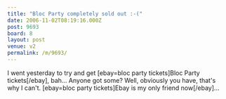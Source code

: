 ```yaml
---
title: "Bloc Party completely sold out :-("
date: 2006-11-02T08:19:16.000Z
post: 9693
board: 8
layout: post
venue: v2
permalink: /m/9693/
---
```

I went yesterday to try and get [ebay=bloc party tickets]Bloc Party tickets[/ebay], bah... Anyone got some? Well, obviously you have, that's why I can't.
[ebay=bloc party tickets]Ebay is my only friend now[/ebay]...
